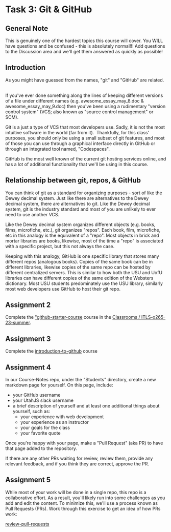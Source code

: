 # Task 3: Git & GitHub

## General Note

This is genuinely one of the hardest topics this course will cover.  You WILL have questions and be confused - this is absolutely normal!!!  Add questions to the Discussion area and we'll get them answered as quickly as possible!

## Introduction

As you might have guessed from the names, "git" and "GitHub" are related.  

If you've ever done something along the lines of keeping different versions of a file under different names (e.g. awesome_essay_may_8.doc & awesome_essay_may_9.doc) then you've been using a rudimentary "version control system" (VCS; also known as "source control management" or SCM).

Git is a just a type of VCS that most developers use.  Sadly, it is not the most intuitive software in the world (far from it).  Thankfully, for this class' purposes, you should only be using a small subset of git features, and most of those you can use through a graphical interface directly in GitHub or through an integrated tool named, "Codespaces".

GitHub is the most well known of the current git hosting services online, and has a lot of additional functionality that we'll be using in this course.


## Relationship between git, repos, & GitHub

You can think of git as a standard for organizing purposes - sort of like the Dewey decimal system.  Just like there are alternatives to the Dewey decimal system, there are alternatives to git.  Like the Dewey decimal system, git is the industry standard and most of you are unlikely to ever need to use another VCS.

Like the Dewey decimal system organizes different objects (e.g. books, films, microfiche, etc.), git organizes "repos".  Each book, film, microfiche, etc in this analogy is the equivalent of a "repo".  Most objects in brick and mortar libraries are books, likewise, most of the time a "repo" is associated with a specific project, but this not always the case.

Keeping with this analogy, GitHub is one specific library that stores many different repos (analogous books).  Copies of the same book can be in different libraries, likewise copies of the same repo can be hosted by different centralized servers.  This is similar to how both the USU and UofU libraries can have different copies of the same edition of the Websters dictionary.  Most USU students predominately use the USU library, similarly most web developers use GitHub to host their git repo.

## Assignment 2

Complete the ["github-starter-course](<https://classroom.github.com/a/Qe0MErOh>) course in the [Classrooms / ITLS-x265-23-summer](https://classroom.github.com/classrooms/131394480-itls-x265-23-summer).


## Assignment 3

Complete the [introduction-to-github](<https://classroom.github.com/a/xrRpKrVL>) course

## Assignment 4

In our Course-Notes repo, under the "Students" directory, create a new markdown page for yourself.  On this page, include:

- your GitHub username
- your UtahJS slack username
- a brief description of yourself and at least one additional things about yourself, such as:
  - your experience with web development
  - your experience as an instructor
  - your goals for the class
  - your favorite quote

Once you're happy with your page, make a "Pull Request" (aka PR) to have that page added to the repository.

If there are any other PRs waiting for review, review them, provide any relevant feedback, and if you think they are correct, approve the PR.

## Assignment 5

While most of your work will be done in a single repo, this repo is a collaborative effort.  As a result, you'll likely run into some challenges as you add and edit the content.  To minimize this, we'll use a process known as Pull Requests (PRs).  Work through this exercise to get an idea of how PRs work:

[review-pull-requests](<https://classroom.github.com/a/v3JKSPiP>)
